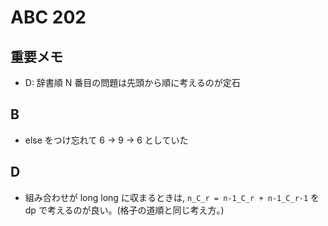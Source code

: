 # ABC 202

## 重要メモ

- D: 辞書順 N 番目の問題は先頭から順に考えるのが定石

## B

- else をつけ忘れて 6 -> 9 -> 6 としていた

## D

- 組み合わせが long long に収まるときは, `n_C_r = n-1_C_r + n-1_C_r-1` を dp で考えるのが良い。(格子の道順と同じ考え方。)
